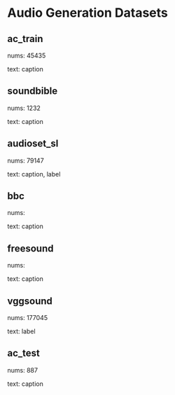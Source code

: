 # Audio Generation Datasets

## ac_train

nums: 45435

text: caption

## soundbible

nums: 1232

text: caption

## audioset_sl

nums: 79147

text: caption, label

## bbc

nums:

text: caption

## freesound

nums:

text: caption

## vggsound

nums: 177045

text: label


## ac_test

nums: 887

text: caption

